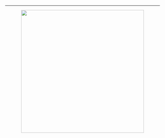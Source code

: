 ---
<p align="center">    
<img width=400 src="https://github.com/kartticus/kartticus/assets/100049393/7d21e629-bf23-4137-ab6f-80d925c0d53b">
</p>
